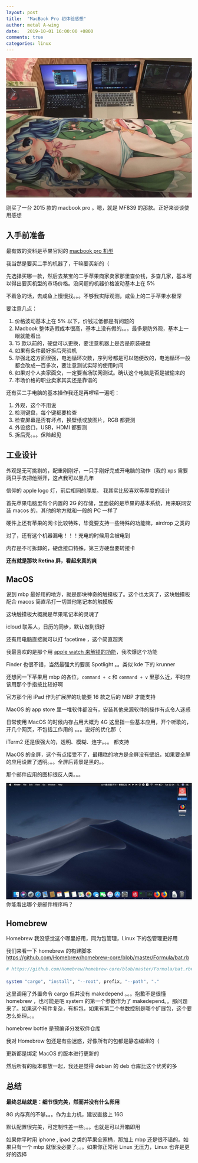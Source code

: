 ```yaml
---
layout: post
title:  "MacBook Pro 初体验感想"
author: metal A-wing
date:   2019-10-01 16:00:00 +0800
comments: true
categories: linux
---
```


![mbp](/assets/img/macbookpro/mbp.jpg)

刚买了一台 2015 款的 macbook pro 。嗯，就是 MF839 的那款。正好来谈谈使用感想

## 入手前准备
最有效的资料是苹果官网的 [macbook pro 机型](https://support.apple.com/zh-cn/HT201300)

我当然是要买二手的机器了，干嘛要买新的（

先选择买哪一款，然后去某宝的二手苹果商家卖家那里查价钱，多查几家，基本可以得出要买机型的市场价格。没问题的机器价格波动基本上在 5%

不着急的话，去咸鱼上慢慢找。。。不够我实际观测，咸鱼上的二手苹果水极深

要注意几点：
1. 价格波动基本上在 5% 以下，价钱过低都是有问题的
2. Macbook 整体造假成本很高，基本上没有假的。。。最多是防外观，基本上一眼就能看出
3. 15 款以前的，硬盘可以更换，要注意机器上是否是原装硬盘
4. 如果有条件最好拆后壳验机
5. 华强北这方面很强，电池循环次数，序列号都是可以随便改的，电池循环一般都会改成一百多次，要注意测试实际的使用时间
6. 如果对个人卖家面交，一定要当场联网测试。确认这个电脑是否是被偷来的
7. 市场价格的职业卖家其实还是靠谱的

还有买二手电脑的基本操作我还是再啰嗦一遍吧：
1. 外观，这个不用说
2. 检测键盘，每个键都要检查
3. 检查屏幕是否有坏点，换壁纸或放图片，RGB 都要测
4. 外设接口，USB，HDMI 都要测
5. 拆后壳。。。保险起见


## 工业设计
外观是无可挑剔的，配重刚刚好，一只手刚好完成开电脑的动作（我的 xps 需要两只手去把他掰开，这点我可以黑几年

信仰的 apple logo 灯，前后相同的厚度。 我其实比较喜欢等厚度的设计

首先苹果电脑里有个内置的 2G 的存储，里面装的是苹果的基本系统，用来联网安装 macos 的，其他的地方就和一般的 PC 一样了

硬件上还有苹果的网卡比较特殊，毕竟要支持一些特殊的功能嘛，airdrop 之类的

对了，还有这个机器漏电！！！充电的时候用会被电到

内存是不可拆卸的，硬盘接口特殊，第三方硬盘要转接卡

**还有就是那块 Retina 屏，看起来真的爽**

## MacOS
说到 mbp 最好用的地方，就是那块神奇的触摸板了。这个也太爽了，这块触摸板配合 macos 简直吊打一切其他笔记本的触摸板

这块触摸板大概就是苹果笔记本的灵魂了

icloud 联系人，日历的同步，默认做到很好

还有用电脑直接就可以打 facetime ，这个简直超爽

我最喜欢的是那个用 [apple watch 来解锁的功能](https://support.apple.com/en-us/HT206995)，我吹爆这个功能

Finder 也很不错，当然最强大的要属 Spotlight 。。类似 kde 下的 krunner

还想问一下苹果用 mbp 的各位，`command + c` 和 `command + v` 里那么近，平时应该用那个手指按比较好啊

官方那个用 iPad 作为扩展屏的功能要 16 款之后的 MBP 才能支持

MacOS 的 app store 里一堆软件都没有，安装其他来源软件的操作有点令人迷惑

日常使用 MacOS 的时候内存占用大概为 4G 这里指一些基本应用，开个听歌的，开几个网页，不包括工作用的 。。。说好的优化那（

iTerm2 还是很强大的，透明、模糊、连字。。。 都支持

MacOS 的全屏，这个有点接受不了，最糟糕的地方是全屏没有壁纸，如果要全屏的应用设置了透明。。。全屏后背景是黑的。。

那个邮件应用的图标很反人类。。。

![mbp](/assets/img/macbookpro/desktop.jpg)
你能看出哪个是邮件程序吗？

## Homebrew
Homebrew 我没感觉这个哪里好用，同为包管理，Linux 下的包管理更好用

我们来看一下 homebrew 的构建脚本 https://github.com/Homebrew/homebrew-core/blob/master/Formula/bat.rb

```ruby
# https://github.com/Homebrew/homebrew-core/blob/master/Formula/bat.rb#L20

system "cargo", "install", "--root", prefix, "--path", "."
```

这里调用了外置命令 cargo 但并没有 makedepend 。。。抱歉不是很懂 homebrew ，也可能是吧 system 的第一个参数作为了 makedepend。。那问题来了。如果这个软件复杂，有拆包，如果有第二个参数控制是哪个扩展包，这个要怎么处理。。。

homebrew bottle 是预编译分发软件仓库

我对 Homebrew 包还是有些迷惑，好像所有的包都是静态编译的（

更新都是绑定 MacOS 的版本进行更新的

然后所有的版本都放一起，我还是觉得 debian 的 deb 仓库比这个优秀的多

## 总结
**最终总结就是：细节很完美，然而并没有什么卵用**

8G 内存真的不够。。。作为主力机，建议直接上 16G

默认配置很完美，可定制性差一些。。。也就是可以开箱即用

如果你平时用 iphone , ipad 之类的苹果全家桶，那加上 mbp 还是很不错的。如果只有一个 mbp 就很没必要了。。。如果你正常用 Linux 无压力，Linux 也许是更好的选择

